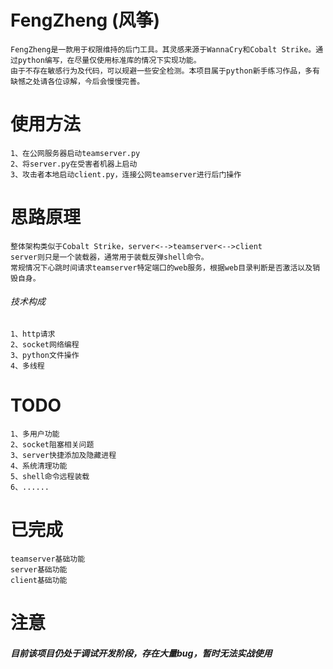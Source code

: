 # FengZheng (风筝)



```
FengZheng是一款用于权限维持的后门工具。其灵感来源于WannaCry和Cobalt Strike。通过python编写，在尽量仅使用标准库的情况下实现功能。
由于不存在敏感行为及代码，可以规避一些安全检测。本项目属于python新手练习作品，多有缺憾之处请各位谅解，今后会慢慢完善。
```

# 使用方法

```
1、在公网服务器启动teamserver.py
2、将server.py在受害者机器上启动
3、攻击者本地启动client.py，连接公网teamserver进行后门操作
```

# 思路原理

```
整体架构类似于Cobalt Strike，server<-->teamserver<-->client
server则只是一个装载器，通常用于装载反弹shell命令。
常规情况下心跳时间请求teamserver特定端口的web服务，根据web目录判断是否激活以及销毁自身。
```

###### 技术构成

```
1、http请求
2、socket网络编程
3、python文件操作
4、多线程
```

# TODO

```
1、多用户功能
2、socket阻塞相关问题
3、server快捷添加及隐藏进程
4、系统清理功能
5、shell命令远程装载
6、......
```

# 已完成

```
teamserver基础功能
server基础功能
client基础功能
```


# 注意
##### *****目前该项目仍处于调试开发阶段，存在大量bug，暂时无法实战使用*****




